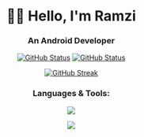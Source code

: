 <h1 align="center">👋🏻 Hello, I'm Ramzi  </h1>
<h3 align="center">An Android Developer</h3>
<p align="center">
<a href="https://github.com/RamziJabali"(https://github.com/RamziJabali)"><img src="https://github-readme-stats.vercel.app/api?username=RamziJabali&hide=contribs&show_icons=true&theme=synthwave&include_all_commits=true&count_private=true" alt="GitHub Status" /></a> 
<a href="https://github.com/RamziJabali"><img alt="GitHub Status" src="https://github-readme-stats-ramzijabali.vercel.app/api/top-langs/?username=RamziJabali&theme=synthwave&layout=compact&hide=cmake,makefile"/></a>

<p align="center">
  <a href="https://github.com/RamziJabali"(https://github.com/RamziJabali)"><img src="https://streak-stats.demolab.com?user=RamziJabali&theme=synthwave" alt="GitHub Streak" /></a>
</p>
<h3 align="center">Languages & Tools:</h3>
  
<p align="center">
  <a href="https://github.com/RamziJabali">
    <img src="https://skillicons.dev/icons?i=androidstudio,kotlin,java,cs,cpp" />
  </a>

  <p align="center">
<img src="https://user-images.githubusercontent.com/74038190/212284158-e840e285-664b-44d7-b79b-e264b5e54825.gif"/>
  </p>
</p>
